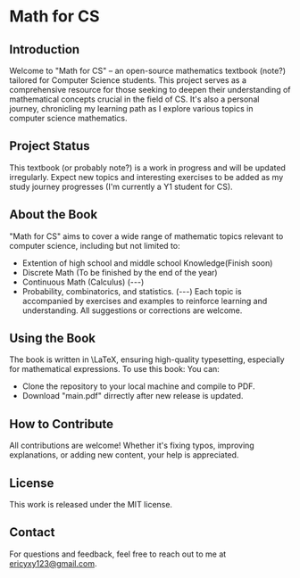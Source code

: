 # Math for CS

## Introduction
Welcome to "Math for CS" – an open-source mathematics textbook (note?) tailored for Computer Science students. This project serves as a comprehensive resource for those seeking to deepen their understanding of mathematical concepts crucial in the field of CS. It's also a personal journey, chronicling my learning path as I explore various topics in computer science mathematics.

## Project Status
This textbook (or probably note?) is a work in progress and will be updated irregularly. Expect new topics and interesting exercises to be added as my study journey progresses (I'm currently a Y1 student for CS).

## About the Book
"Math for CS" aims to cover a wide range of mathematic topics relevant to computer science, including but not limited to:
- Extention of high school and middle school Knowledge(Finish soon)
- Discrete Math (To be finished by the end of the year)
- Continuous Math (Calculus) (---)
- Probability, combinatorics, and statistics. (---)
Each topic is accompanied by exercises and examples to reinforce learning and understanding.
All suggestions or corrections are welcome.

## Using the Book
The book is written in \LaTeX, ensuring high-quality typesetting, especially for mathematical expressions. To use this book:
You can:
- Clone the repository to your local machine and compile to PDF.
- Download "main.pdf" dirrectly after new release is updated.

## How to Contribute
All contributions are welcome! Whether it's fixing typos, improving explanations, or adding new content, your help is appreciated.

## License
This work is released under the MIT license.

## Contact
For questions and feedback, feel free to reach out to me at ericyxy123@gmail.com.
